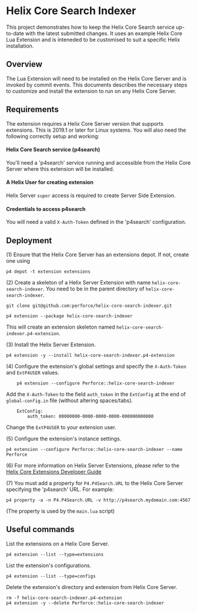 # Helix Core Search Indexer

This project demonstrates how to keep the Helix Core Search service up-to-date with the latest submitted changes.  It uses an example Helix Core Lua Extension and is inteneded to be customised to suit a specific Helix installation.


## Overview

The Lua Extension will need to be installed on the Helix Core Server and is invoked by commit events.
This documents describes the necessary steps to customize and install the extension to run on any Helix Core Server.


## Requirements

The extension requires a Helix Core Server version that supports extensions. This is 2019.1 or later for Linux systems.
You will also need the following correctly setup and working:

#### Helix Core Search service (p4search)
You'll need a 'p4search' service running and accessible from the Helix Core Server where this extension will be installed.

#### A Helix User for creating extension
Helix Server `super` access is required to create Server Side Extension.

#### Credentials to access p4search
You will need a valid `X-Auth-Token` defined in the 'p4search' configuration. 

## Deployment

(1) Ensure that the Helix Core Server has an extensions depot. If not, create one using

    p4 depot -t extension extensions
    
(2) Create a skeleton of a Helix Server Extension with name `helix-core-search-indexer`. You need to be in the parent directory of `helix-core-search-indexer`.

    git clone git@github.com:perforce/helix-core-search-indexer.git
    
    p4 extension --package helix-core-search-indexer
    
This will create an extension skeleton named `helix-core-search-indexer.p4-extension`.
  
(3) Install the Helix Server Extension.

    p4 extension -y --install helix-core-search-indexer.p4-extension
     	
(4) Configure the extension's global settings and specify the `X-Auth-Token` and `ExtP4USER` values.

    	p4 extension --configure Perforce::helix-core-search-indexer
    	
Add the `X-Auth-Token` to the field `auth_token` in the `ExtConfig` at the end of `global-config.in` file (without altering spaces/tabs). 
    
        ExtConfig:
        	auth_token:	00000000-0000-0000-0000-000000000000

Change the `ExtP4USER` to your extension user.

(5) Configure the extension's instance settings.

    p4 extension --configure Perforce::helix-core-search-indexer --name Perforce

(6) For more information on Helix Server Extensions, please refer to the [Helix Core Extensions Developer Guide](https://www.perforce.com/manuals/extensions/Content/Extensions/Home-extensions.html) 

(7) You must add a property for `P4.P4Search.URL` to the Helix Core Server specifying the 'p4search' URL.  For example:

	p4 property -a -n P4.P4Search.URL -v http://p4search.mydomain.com:4567
  
(The property is used by the `main.lua` script)

## Useful commands

List the extensions on a Helix Core Server.

    p4 extension --list --type=extensions
        
List the extension's configurations.
    
    p4 extension --list --type=configs

Delete the extension's directory and extension from Helix Core Server.

    rm -f helix-core-search-indexer.p4-extension    
    p4 extension -y --delete Perforce::helix-core-search-indexer

